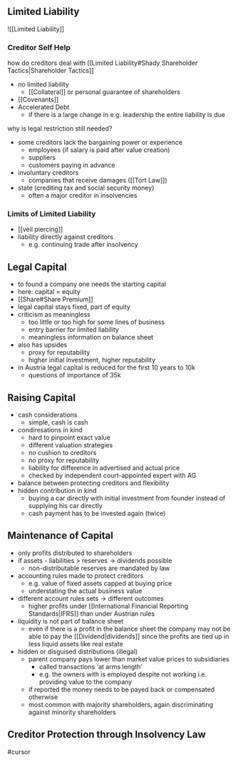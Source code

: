 ## Limited Liability
![[Limited Liability]]

### Creditor Self Help
how do creditors deal with [[Limited Liability#Shady Shareholder Tactics|Shareholder Tactics]]
- no limited liability
	- [[Collateral]] or personal guarantee of shareholders
 - [[Covenants]]
 - Accelerated Debt
	 - if there is a large change in e.g. leadership the entire liability is due

why is legal restriction still needed?
- some creditors lack the bargaining power or experience
	- employees (if salary is paid after value creation)
	- suppliers 
	- customers paying in advance
- involuntary creditors
	- companies that receive damages ([[Tort Law]])
- state (crediting tax and social security money)
	- often a major creditor in insolvencies

### Limits of Limited Liability
- [[veil piercing]]
- liability directly against creditors
	- e.g. continuing trade after insolvency

## Legal Capital
- to found a company one needs the starting capital
- here: capital = equity
- [[Share#Share Premium]]
- legal capital stays fixed, part of equity
- criticism as meaningless 
	- too little or too high for some lines of business
	- entry barrier for limited liability
	- meaningless information on balance sheet
- also has upsides
	- proxy for reputability
	- higher initial investment, higher reputability
- in Austria legal capital is reduced for the first 10 years to 10k
	- questions of importance of 35k

## Raising Capital
- cash considerations
	- simple, cash is cash
- condiresations in kind
	- hard to pinpoint exact value
	- different valuation strategies
	- no cushion to creditors
	- no proxy for reputability
	- liability for difference in advertised and actual price
	- checked by independent court-appointed expert with AG
- balance between protecting creditors and flexibility
- hidden contribution in kind
	- buying a car directly with initial investment from founder instead of supplying his car directly
	- cash payment has to be invested again (twice)

## Maintenance of Capital
- only profits distributed to shareholders
- if assets - liabilities > reserves -> dividends possible
	- non-distributable reserves are mandated by law
- accounting rules made to protect creditors
	- e.g. value of fixed assets capped at buying price
	- understating the actual business value
- different account rules sets -> different outcomes
	- higher profits under [[International Financial Reporting Standards|IFRS]] than under Austrian rules
- liquidity is not part of balance sheet
	- even if there is a profit in the balance sheet the company may not be able to pay the [[Dividend|dividends]] since the profits are tied up in less liquid assets like real estate
- hidden or disguised distributions (illegal)
	- parent company pays lower than market value prices to subsidiaries
		- called transactions 'at arms length'
		- e.g. the owners with is employed despite not working i.e. providing value to the company
	- if reported the money needs to be payed back or compensated otherwise
	- most common with majority shareholders, again discriminating against minority shareholders

## Creditor Protection through Insolvency Law
#cursor